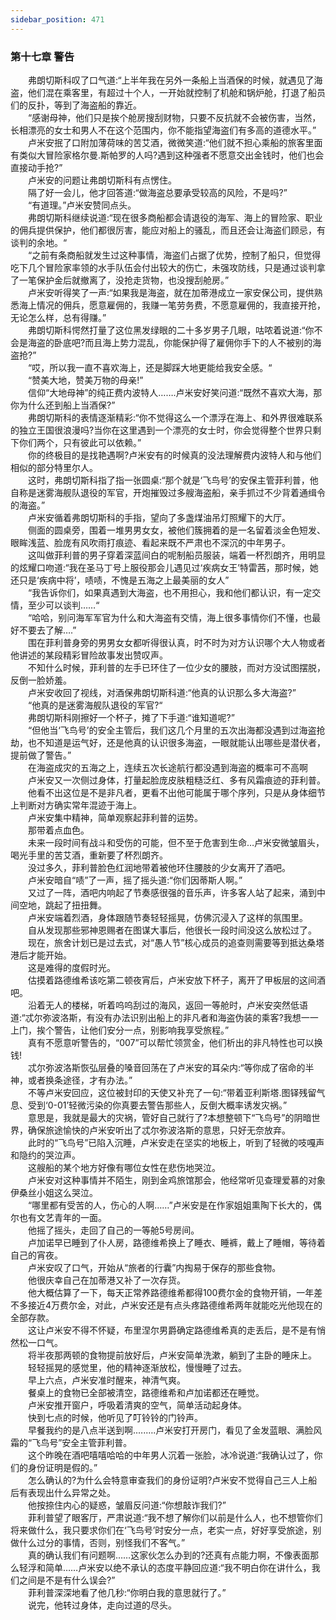 ```yaml
---
sidebar_position: 471
---
```

### 第十七章 警告  


　　弗朗切斯科叹了口气道:“上半年我在另外一条船上当酒保的时候，就遇见了海盗，他们混在乘客里，有超过十个人，一开始就控制了机舱和锅炉舱，打退了船员们的反扑，等到了海盗船的靠近。  
　　“感谢母神，他们只是挨个舱房搜刮财物，只要不反抗就不会被伤害，当然，长相漂亮的女士和男人不在这个范围内，你不能指望海盗们有多高的道德水平。”  
　　卢米安抿了口附加薄荷味的苦艾酒，微微笑道:“他们就不担心乘船的旅客里面有类似大冒险家格尔曼.斯帕罗的人吗?遇到这种强者不愿意交出金钱时，他们也会直接动手抢?”  
　　卢米安的问题让弗朗切斯科有点愣住。  
　　隔了好一会儿，他才回答道:“做海盗总要承受较高的风险，不是吗?”  
　　“有道理。”卢米安赞同点头。  
　　弗朗切斯科继续说道:“现在很多商船都会请退役的海军、海上的冒险家、职业的佣兵提供保护，他们都很厉害，能应对船上的骚乱，而且还会让海盗们顾忌，有谈判的余地。“  
　　“之前有条商船就发生过这种事情，海盗们占据了优势，控制了船只，但觉得吃下几个冒险家率领的水手队伍会付出较大的伤亡，未强攻防线，只是通过谈判拿了一笔保护金后就撤离了，没抢走货物，也没搜刮舱房。”  
　　卢米安听得笑了一声:“如果我是海盗，就在加蒂港成立一家安保公司，提供熟悉海上情况的佣兵，愿意雇佣的，我赚一笔劳务费，不愿意雇佣的，我直接开抢，无论怎么样，总有得赚。”  
　　弗朗切斯科愕然打量了这位黑发绿眼的二十多岁男子几眼，咕哝着说道:“你不会是海盗的卧底吧?而且海上势力混乱，你能保护得了雇佣你手下的人不被别的海盗抢?”  
　　“哎，所以我一直不喜欢海上，还是脚踩大地更能给我安全感。“  
　　“赞美大地，赞美万物的母亲!”  
　　信仰“大地母神”的纯正费内波特人…….卢米安好笑问道:“既然不喜欢大海，那你为什么还到船上当酒保?”  
　　弗朗切斯科的表情逐渐精彩:“你不觉得这么一个漂浮在海上、和外界很难联系的独立王国很浪漫吗?当你在这里遇到一个漂亮的女士时，你会觉得整个世界只剩下你们两个，只有彼此可以依赖。”  
　　你的终极目的是找艳遇啊?卢米安有的时候真的没法理解费内波特人和与他们相似的部分特里尔人。  
　　这时，弗朗切斯科指了指一张圆桌:“那个就是‘飞鸟号’的安保主管菲利普，他自称是迷雾海舰队退役的军官，开炮摧毁过多艘海盗船，亲手抓过不少背着通缉令的海盗。”  
　　卢米安循着弗朗切斯科的手指，望向了多盏煤油吊灯照耀下的大厅。  
　　侧面的圆桌旁，围着一堆男男女女，被他们簇拥着的是一名留着淡金色短发、眼眸浅蓝、脸庞有风吹雨打痕迹、看起来既不严肃也不深沉的中年男子。  
　　这叫做菲利普的男子穿着深蓝间白的呢制船员服装，端着一杯烈朗齐，用明显的炫耀口吻道:“我在圣马丁号上服役那会儿遇见过‘疾病女王’特雷茜，那时候，她还只是‘疾病中将’，啧啧，不愧是五海之上最美丽的女人”  
　　“我告诉你们，如果真遇到大海盗，也不用担心，我和他们都认识，有一定交情，至少可以谈判……“  
　　“哈哈，别问海军军官为什么和大海盗有交情，海上很多事情你们不懂，也最好不要去了解….”  
　　围在菲利普身旁的男男女女都听得很认真，时不时为对方认识哪个大人物或者他讲述的某段精彩冒险故事发出赞叹声。  
　　不知什么时候，菲利普的左手已环住了一位少女的腰肢，而对方没试图摆脱，反倒一脸娇羞。  
　　卢米安收回了视线，对酒保弗朗切斯科道:“他真的认识那么多大海盗?”  
　　“他真的是迷雾海舰队退役的军官?“  
　　弗朗切斯科刚擦好一个杯子，摊了下手道:“谁知道呢?”  
　　“但他当‘飞鸟号’的安全主管后，我们这几个月里的五次出海都没遇到过海盗抢劫，也不知道是运气好，还是他真的认识很多海盗，一眼就能认出哪些是潜伏者，提前做了警告。”  
　　在海盗成灾的五海之上，连续五次长途航行都没遇到海盗的概率可不高啊  
　　卢米安又一次侧过身体，打量起脸庞皮肤粗糙泛红、多有风霜痕迹的菲利普。  
　　他看不出这位是不是非凡者，更看不出他可能属于哪个序列，只是从身体细节上判断对方确实常年混迹于海上。  
　　卢米安集中精神，简单观察起菲利普的运势。  
　　那带着点血色。  
　　未来一段时间有战斗和受伤的可能，但不至于危害到生命…卢米安微皱眉头，喝光手里的苦艾酒，重新要了杯烈朗齐。  
　　没过多久，菲利普脸色红润地带着被他环住腰肢的少女离开了酒吧。  
　　卢米安暗自“啧”了一声，摇了摇头道:“你们因蒂斯人啊。”  
　　又过了一阵，酒吧内响起了节奏感很强的音乐声，许多客人站了起来，涌到中间空地，跳起了扭扭舞。  
　　卢米安端着烈酒，身体跟随节奏轻轻摇晃，仿佛沉浸入了这样的氛围里。  
　　自从发现那些邪神恩赐者在图谋大事后，他很长一段时间没这么放松过了。  
　　现在，旅舍计划已是过去式，对“愚人节”核心成员的追查则需要等到抵达桑塔港后才能开始。  
　　这是难得的度假时光。  
　　估摸着路德维希该吃第二顿夜宵后，卢米安放下杯子，离开了甲板层的这间酒吧。  
　　沿着无人的楼梯，听着呜呜刮过的海风，返回一等舱时，卢米安突然低语道:“忒尔弥波洛斯，有没有办法识别出船上的非凡者和海盗伪装的乘客?我想一一上门，挨个警告，让他们安分一点，别影响我享受旅程。”  
　　真有不愿意听警告的，“007”可以帮忙领赏金，他们析出的非凡特性也可以换钱!  
　　忒尔弥波洛斯恢弘层叠的嗓音回荡在了卢米安的耳朵内:“等你成了宿命的半神，或者换条途径，才有办法。”  
　　不等卢米安回应，这位被封印的天使又补充了一句:“带着亚利斯塔.图铎残留气息、受到‘0-01’轻微污染的你真要去警告那些人，反倒大概率诱发灾祸。”  
　　意思是，我就是最大的灾祸，管好自己就行了?本想整顿下“飞鸟号”的阴暗世界，确保旅途愉快的卢米安听出了忒尔弥波洛斯的意思，只好无奈放弃。  
　　此时的“飞鸟号”已陷入沉睡，卢米安走在坚实的地板上，听到了轻微的吱嘎声和隐约的哭泣声。  
　　这艘船的某个地方好像有哪位女性在悲伤地哭泣。  
　　卢米安对这种事情并不陌生，刚到金鸡旅馆那会，他经常听见查理爱慕的对象伊桑丝小姐这么哭泣。  
　　“哪里都有受苦的人，伤心的人啊……”卢米安是在作家姐姐熏陶下长大的，偶尔也有文艺青年的一面。  
　　他摇了摇头，走回了自己的一等舱5号房间。  
　　卢加诺早已睡到了仆人房，路德维希换上了睡衣、睡裤，戴上了睡帽，等待着自己的宵夜。  
　　卢米安叹了口气，开始从“旅者的行囊”内掏易于保存的那些食物。  
　　他很庆幸自己在加蒂港又补了一次存货。  
　　他大概估算了一下，每天正常养路德维希都得100费尔金的食物开销，一年差不多接近4万费尔金，对此，卢米安还是有点头疼路德维希两年就能吃光他现在的全部存款。  
　　这让卢米安不得不怀疑，布里涅尔男爵确定路德维希真的走丢后，是不是有悄然松一口气。  
　　将半夜那两顿的食物提前放好后，卢米安简单洗漱，躺到了主卧的睡床上。  
　　轻轻摇晃的感觉里，他的精神逐渐放松，慢慢睡了过去。  
　　早上六点，卢米安准时醒来，神清气爽。  
　　餐桌上的食物已全部被清空，路德维希和卢加诺都还在睡觉。  
　　卢米安推开窗户，呼吸着清爽的空气，简单活动起身体。  
　　快到七点的时候，他听见了叮铃铃的门铃声。  
　　早餐我约的是八点半送到啊.….….卢米安打开房门，看见了金发蓝眼、满脸风霜的“飞鸟号”安全主管菲利普。  
　　这个昨晚在酒吧嘻嘻哈哈的中年男人沉着一张脸，冰冷说道:“我确认过了，你们的身份证明是假的。”  
　　怎么确认的?为什么会特意审查我们的身份证明?卢米安不觉得自己三人上船后有表现出什么异常之处。  
　　他按捺住内心的疑惑，皱眉反问道:“你想敲诈我们?”  
　　菲利普望了眼客厅，严肃说道:“我不想了解你们以前是什么人，也不想管你们将来做什么，我只要求你们在‘飞鸟号’时安分一点，老实一点，好好享受旅途，别做什么过分的事情，否则，别怪我们不客气。”  
　　真的确认我们有问题啊……这家伙怎么办到的?还真有点能力啊，不像表面那么轻浮和简单……卢米安以绝不承认的态度平静回应道:“我不明白你在讲什么，我们之间是不是有什么误会?”  
　　菲利普深深地看了他几秒:“你明白我的意思就行了。”  
　　说完，他转过身体，走向过道的尽头。  
